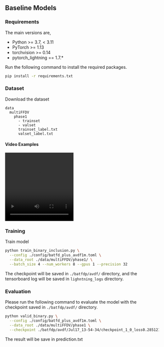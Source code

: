 
## Baseline Models

### Requirements

The main versions are,
- Python >= 3.7, < 3.11
- PyTorch >= 1.13
- torchvision >= 0.14
- pytorch_lightning == 1.7.*

Run the following command to install the required packages.

```bash
pip install -r requirements.txt
```

### Dataset

Download the dataset
```
data
  multiFFDV
    phase1
      - trainset
      - valset
      trainset_label.txt
      valset_label.txt
```

#### Video Examples
<video width='224' height='224' controls>
  <source src='./data/multiFFDV/phase1/trainset/6e14a72bccaaf5567209fc356ce04ab9.mp4' type='video/mp4'>
  <source src='./data/multiFFDV/phase1/trainset/30baacb39d9cc4abbdeb8c8c3c694450.mp4' type='video/mp4'>
  <source src='./data/multiFFDV/phase1/trainset/c4a9a62676e2031d4fe0b18764d16139.mp4' type='video/mp4'>
</video>

### Training

Train model

```bash
python train_binary_inclusion.py \
  --config ./config/batfd_plus_avdf1m.toml \
  --data_root ./data/multiFFDV/phase1/ \
  --batch_size 4 --num_workers 8 --gpus 1 --precision 32
```

The checkpoint will be saved in `./batfdp/avdf/` directory, and the tensorboard log will be saved in `lighntning_logs` directory.


### Evaluation

Please run the following command to evaluate the model with the checkpoint saved in `./batfdp/avdf/` directory.

```bash
python valid_binary.py \
  --config ./config/batfd_plus_avdf1m.toml \
  --data_root ./data/multiFFDV/phase1 \
  --checkpoint ./batfdp/avdf/Jul17_13-54-34/checkpoint_1_0_loss0.28512129187583923.pth/
```

The result will be save in prediction.txt

